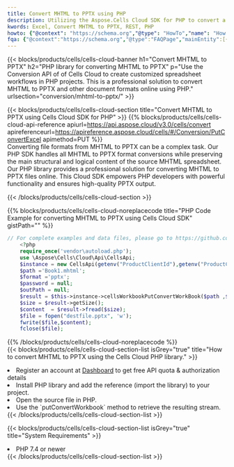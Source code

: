 ```yaml
---
title: Convert MHTML to PPTX using PHP 
description: Utilizing the Aspose.Cells Cloud SDK for PHP to convert a MHTML format file to a PPTX format file. 
kwords: Excel, Convert MHTML to PPTX, REST, PHP
howto: {"@context": "https://schema.org","@type": "HowTo","name": "How to convert MHTML to PPTX using the Cells Cloud PHP library.","description": "How to convert MHTML to PPTX using the Cells Cloud PHP library.","image": {"@type": "ImageObject"},"url": "/php/conversion/mhtml-to-pptx/","step": [{ "@type": "HowToStep","name": "How to convert MHTML to PPTX using the Cells Cloud PHP library. step 1", "image": {"@type": "ImageObject",},"url": "/php/conversion/mhtml-to-pptx/","text": "Register an account at <a href='https://dashboard.aspose.cloud/'>Dashboard</a> to get free API quota & authorization details",},{ "@type": "HowToStep","name": "How to convert MHTML to PPTX using the Cells Cloud PHP library. step 1", "image": {"@type": "ImageObject",},"url": "/php/conversion/mhtml-to-pptx/","text": "Install PHP library and add the reference (import the library) to your project.",},{ "@type": "HowToStep","name": "How to convert MHTML to PPTX using the Cells Cloud PHP library. step 1", "image": {"@type": "ImageObject",},"url": "/php/conversion/mhtml-to-pptx/","text": "Open the source file in PHP.",},{ "@type": "HowToStep","name": "How to convert MHTML to PPTX using the Cells Cloud PHP library. step 1", "image": {"@type": "ImageObject",},"url": "/php/conversion/mhtml-to-pptx/","text": "Use the `putConvertWorkbook` method to retrieve the resulting stream.",}, ],"supply": {"@type": "HowToSupply","name": "document"},"tool": [{"@type": "HowToTool","name": "phpstorm, Visual Studio Code, Eclipse"},{"@type": "HowToTool","name": "Aspose Cells"}],"totalTime": "PT6M"}
fqa: {"@context":"https://schema.org","@type":"FAQPage","mainEntity":[{"@type":"Question","name":"Why convert file formats in C# using REST API?","acceptedAnswer":{"@type":"Answer","text":"Documents are encoded in many ways, and some files may be incompatible with the software you use. To open and read such files, just convert them to appropriate file formats.<br/><ol><li>Install .NET SDK and add the reference (import the library) to your project.</li><li>Open the source file in C# using REST API.</li><li>Call the PutConvertWorkbookRequest() method, passing an output filename with required extension.</li><li>Get the result of conversion as a separate file.</li></ol>"}},{"@type":"Question","name":"What file formats can I convert with your C# library?","acceptedAnswer":{"@type":"Answer","text":"We support a variety of file formats for conversion using .NET library, including XLSX, Excel, xls , PDF, CSV, HTML, Markdown, XML, PNG, JPG, TIFF, Json, TXT and many more."}},{"@type":"Question","name":"What is the maximum allowed file size for conversion using this .NET library?","acceptedAnswer":{"@type":"Answer","text":"There are no file size limits for format conversions using .NET library."}}]}
---
```



{{< blocks/products/cells/cells-cloud-banner h1="Convert MHTML to PPTX" h2="PHP library for converting MHTML to PPTX" p="Use the Conversion API of of Cells Cloud to create customized spreadsheet workflows in PHP projects. This is a professional solution to convert MHTML to PPTX and other document formats online using PHP." urlsection="conversion/mhtml-to-pptx/" >}}

{{< blocks/products/cells/cells-cloud-section  title="Convert MHTML to PPTX using Cells Cloud SDK for PHP" >}}
{{% blocks/products/cells/cells-cloud-api-reference  apiurl=https://api.aspose.cloud/v3.0/cells/convert  apireferenceurl=https://apireference.aspose.cloud/cells/#/Conversion/PutConvertExcel  apimethod=PUT %}}
<br/>
Converting file formats from MHTML to PPTX can be a complex task. Our PHP SDK handles all MHTML to PPTX format conversions while preserving the main structural and logical content of the source MHTML spreadsheet. Our PHP library provides a professional solution for converting MHTML to PPTX files online. This Cloud SDK empowers PHP developers with powerful functionality and ensures high-quality PPTX output.

{{< /blocks/products/cells/cells-cloud-section >}}

{{% blocks/products/cells/cells-cloud-noreplacecode title="PHP Code Example for converting MHTML to PPTX using Cells Cloud SDK" gistPath="" %}}
 
```php
// For complete examples and data files, please go to https://github.com/aspose-cells-cloud/aspose-cells-cloud-php/
    <?php
    require_once('vendor\autoload.php');
    use \Aspose\Cells\Cloud\Api\CellsApi;
    $instance = new CellsApi(getenv("ProductClientId"),getenv("ProductClientSecret"));
    $path ='Book1.mhtml';    
    $format ='pptx';
    $password = null;
    $outPath = null;      
    $result = $this->instance->cellsWorkbookPutConvertWorkBook($path ,$format, $password,  $outPath);
    $size = $result->getSize();
    $content  = $result->fread($size);
    $file = fopen("destfile.pptx", 'w');
    fwrite($file,$content);
    fclose($file);
```
 
{{% /blocks/products/cells/cells-cloud-noreplacecode  %}}
<br/>
{{< blocks/products/cells/cells-cloud-section-list isGrey="true"  title="How to convert MHTML to PPTX using the Cells Cloud PHP library." >}}
<li>Register an account at <a href="https://dashboard.aspose.cloud/">Dashboard</a> to get free API quota & authorization details</li>
<li>Install PHP library and add the reference (import the library) to your project.</li>
<li>Open the source file in PHP.</li>
<li>Use the `putConvertWorkbook` method to retrieve the resulting stream.</li>
{{< /blocks/products/cells/cells-cloud-section-list >}}

{{< blocks/products/cells/cells-cloud-section-list isGrey="true"  title="System Requirements" >}}
<li>PHP 7.4 or newer</li>
{{< /blocks/products/cells/cells-cloud-section-list >}}
